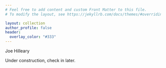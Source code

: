 ```yaml
---
# Feel free to add content and custom Front Matter to this file.
# To modify the layout, see https://jekyllrb.com/docs/themes/#overriding-theme-defaults

layout: collection
author_profile: false
header:
  overlay_color: "#333"
---
```

Joe Hilleary

Under construction, check in later.
